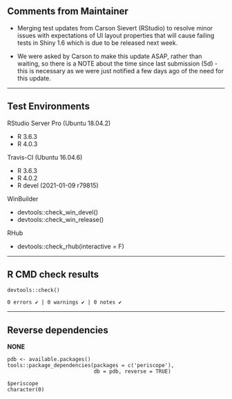 ## Comments from Maintainer

* Merging test updates from Carson Sievert (RStudio) to resolve minor issues with expectations of UI layout properties that will cause failing tests in Shiny 1.6 which is due to be released next week.

* We were asked by Carson to make this update ASAP, rather than waiting, so there is a NOTE about the time since last submission (5d) - this is necessary as we were just notified a few days ago of the need for this update.

---  
    
## Test Environments
    

RStudio Server Pro (Ubuntu 18.04.2)  

* R 3.6.3
* R 4.0.3

Travis-CI (Ubuntu 16.04.6)

* R 3.6.3
* R 4.0.2
* R devel (2021-01-09 r79815)

WinBuilder

* devtools::check_win_devel()  
* devtools::check_win_release()  

RHub

* devtools::check_rhub(interactive = F)

---  
    
## R CMD check results
    
    
```
devtools::check()  

0 errors ✔ | 0 warnings ✔ | 0 notes ✔
```

---  
    
## Reverse dependencies
    
**NONE**
    
```
pdb <- available.packages()
tools::package_dependencies(packages = c('periscope'),
                            db = pdb, reverse = TRUE)

$periscope  
character(0)
```

